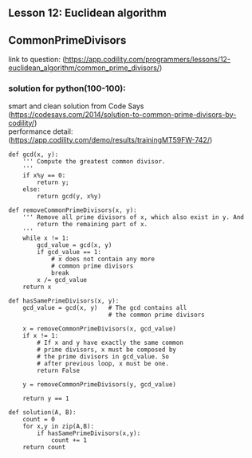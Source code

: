 ## Lesson 12: Euclidean algorithm
## CommonPrimeDivisors
link to question: (https://app.codility.com/programmers/lessons/12-euclidean_algorithm/common_prime_divisors/)

### solution for python(100-100):

smart and clean solution from Code Says (https://codesays.com/2014/solution-to-common-prime-divisors-by-codility/)  
performance detail: (https://app.codility.com/demo/results/trainingMT59FW-742/)
```
def gcd(x, y):
    ''' Compute the greatest common divisor.
    '''
    if x%y == 0:
        return y;
    else:
        return gcd(y, x%y)
 
def removeCommonPrimeDivisors(x, y):
    ''' Remove all prime divisors of x, which also exist in y. And
        return the remaining part of x.
    '''
    while x != 1:
        gcd_value = gcd(x, y)
        if gcd_value == 1:
            # x does not contain any more
            # common prime divisors
            break
        x /= gcd_value
    return x
 
def hasSamePrimeDivisors(x, y):
    gcd_value = gcd(x, y)   # The gcd contains all
                            # the common prime divisors
 
    x = removeCommonPrimeDivisors(x, gcd_value)
    if x != 1:
        # If x and y have exactly the same common
        # prime divisors, x must be composed by
        # the prime divisors in gcd_value. So
        # after previous loop, x must be one.
        return False
 
    y = removeCommonPrimeDivisors(y, gcd_value)
 
    return y == 1
 
def solution(A, B):
    count = 0
    for x,y in zip(A,B):
        if hasSamePrimeDivisors(x,y):
            count += 1
    return count
    
```
